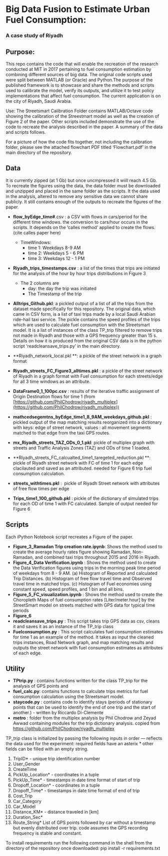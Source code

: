 
# Big Data Fusion to Estimate Urban Fuel Consumption:
###  A case study of Riyadh

## **Purpose:**

This repo contains the code that will enable the recreation of the research conducted at MIT in 2017 pertaining to fuel consumption estimation by combining different sources of big data. The original code scripts used were split between MATLAB (or Oracle) and Python.The purpose of the published framework is to showcase and share the methods and scripts used to calibrate the model, verify its outputs, and utilize it to test policy implementations that affect fuel consumption. The current application is on the city of Riyadh, Saudi Arabia. 

Use: The Streetsmart Calibration Folder contains MATLAB/Octave code showing the calibration of the Streestmart model as well as the creation of Figure 2 of the paper. Other scripts included demonstrate the use of the code to recreate the analysis described in the paper. A summary of the data and scripts follows.

For a picture of how the code fits together, not including the calibration folder, please see the attached flowchart PDF titled ‘Flowchart.pdf’ in the main directory of the repository. 

## **Data**
It is currently zipped (at 1 Gb) but once uncmpressed it wiill reach 4.5 Gb. To recreate the figures using the data, the data folder must be downloaded and unzipped and placed in the same folder as the scripts.
It the data used in the analysis, altered to remove any sensitive data we cannot share publicly. It still contains enough of the outputs to recreate the figures of the paper.

- **flow_byEdge_time#**.csv : a CSV with flows in cars/period for the different time windows. the conversion to cars/hour occurs in the scripts. It depends on the ‘calles method’ applied to create the flows. (cite calles paper here) 
    - TimeWindows: 
        - time 1: Weekdays 8-9 AM 
        - time 2: Weekdays 5 - 6 PM 
        - time 3: Weekdays 12 - 1 PM

- **Riyadh_trips_timestamps.csv** : a list of the times that trips are initiated for the analysis of the hour by hour trips distributions in Figure 3
    - The 2 columns are
        - day: the day the trip was initiated
        - The Timestamp of the trip

- **Alltrips_Github.pkl**: a pickled output of a list of all the trips from the dataset made specifically for this repository. The original data, which came in CSV form, is a list of taxi trips made by a local Saudi Arabian ride-hail taxi service. The pickle contains the speed profiles of the trips which are used to calculate fuel consumption with the Streetsmart model. It is a list of instances of the class TP_trip filtered to remove trips not made in Riyadh and those with a GPS frequency greater than 15 s. Details on how it is produced from the original CSV data is in the python script ‘readcleansave_trips.py’ in the main directory.
- **Riyadh_network_local.pkl **: a pickle of the street network in a graph format
- **Riyadh_streets_FC_Figure3_alltimes.pkl** : a pickle of the street network of Riyadh in a graph format with Fuel consumption for each streets/edge for all 3 time windows as an attribute. 
- **DataFrame0_1_100pc.csv** : results of the iterative traffic assignment of Origin Destination flows for time 1 (from [https://github.com/PhilChodrow/riyadh_multiplex](https://github.com/PhilChodrow/riyadh_multiplex))
- **mathcedsegemtns_byEdge_time1_8_9AM_weekdays_github.pkl** : pickled output of the map matching results reorganized into a dictionary with keys: edge of street network, values : all movement segments matched to that edge from the taxi GPS routes. 
- **mx_Riyadh_streets_TAZ_ODs_0_1.pkl**: pickle of multiplex graph with streets and Traffic Analysis Zones (TAZ) and ODs of time 1 loaded.
- **Riyadh_streets_FC_calcualted_time1_taregeted_reduction.pkl **: pickle of Riyadh street network with FC of time 1 for each edge clacilauted and saved as an attributed. needed for Figure 6 trip fuel consumption calculation. 
- **streets_withtimes.pkl** :  pickle of Riyadh Street network with attributes of free flow times per edge
- **Trips_time1_100_github.pkl** : pickle of the dictionary of simulated trips for each OD of time 1 with FC calculated. Sample of output needed for Figure 6

## **Scripts**

Each iPython Notebook script recreates a Figure of the paper. 

- **Figure_3_Ramadan Trip creation rate.ipynb**: Shows the method used to create the average hourly rates figure showing Ramadan, Non-Ramadan, and combined taxi trips throughout 2015 and 2016 in Riyadh.
- **Figure_4_Data Verification.ipynb** : Shows the method used to create the Data Verification figures using trips in the morning peak time period of weekdays from 8 - 9 AM. (a) Histogram of Reported and calculated Trip Distances. (b) Histogram of free flow travel time and Observed travel time in matched trips. (c) Histogram of Fuel economies using constant speed, speed profiles, and 1 bin and all bins.
- **Figure_5_FC_visualization.ipynb** : Shows the method used to create the Choropleth Maps of fuel consumption rates [Liter/meter.hour] by the StreetSmart model on streets matched with GPS data for typical time periods
- **Figure_6**
- **readcleansave_trips.py** : This script takes trip GPS data as csv, cleans it and saves it as an instance of the TP_trip class
- **Fuelconsumption.py** : This script calculates fuel consumption estimates for time 1 as an example of the method. It takes as input the cleaned trips instances, Road Network graph, and map matching results and outputs the street network with fuel consumption estimates as attributes of each edge. 

## **Utility**

- **TPtrip.py** : contains functions written for the class TP_trip for the analysis of GPS points and 
- **fuel_calc.py**: contains functions to calculate trips metrics for fuel consumption calculation using the Streetsmart model.
- **staycode.py** : contains code to identify stays (periods of stationary points that can be used to identify the end of one trip and the start of another.) - written by Riccardo Di-Clemente
- **metro** : folder from the multiplex analysis by Phil Chodrow and Zeyad Awwad containing modules for the trip dictionary analysis. copied from https://github.com/PhilChodrow/riyadh_multiplex

TP_trip class is initialized by passing the following inputs in order — reflects the data used for the experiment: required fields have an asterix * other fields can be filled with an empty string.

1. TripID* - unique trip identification number
2. User_Gender
3. CreateTime
4. PickUp_Location* - coordinates in a tuple 
5. PickUp_Time* - timestamps in date time format of start of trip
6. Dropoff_Location* - coordinates in a tuple 
7. Dropoff_Time* - timestamps in date time format of end of trip
8. Cost_Trip
9. Car_Category
10. Car_Model
11. Distance_KM* - distance traveled in [km]
12. Duration_Sec* 
13. Route_String* List of GPS points followed by car without a timestamp but evenly distributed over trip. code assumes the GPS recording frequency is stable and constant. 

To install requirements run the following command in the shell from the directory of the repository once downloaded: pip install -r requirements.txt 
